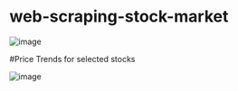# web-scraping-stock-market

![image](https://github.com/sandeep822/web-scraping-stock-market/assets/50867031/4f8b5d11-7ee0-47ec-b1c5-40db2b6f9e2f)

#Price Trends for selected stocks

![image](https://github.com/sandeep822/web-scraping-stock-market/assets/50867031/9c3f44ee-e7c5-4846-9098-42ee5117f3eb)
